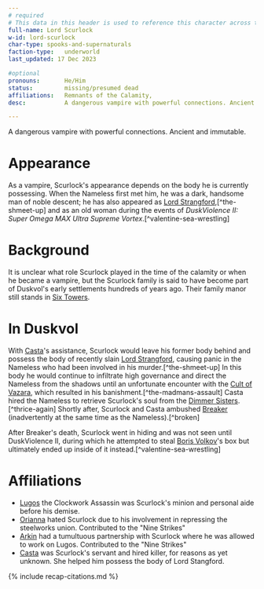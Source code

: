 ```yaml
---
# required
# This data in this header is used to reference this character across the entire website. 
full-name: Lord Scurlock
w-id: lord-scurlock
char-type: spooks-and-supernaturals
faction-type:   underworld
last_updated: 17 Dec 2023

#optional
pronouns:       He/Him
status:         missing/presumed dead 
affiliations:   Remnants of the Calamity, 
desc:           A dangerous vampire with powerful connections. Ancient and immutable.

---
```


A dangerous vampire with powerful connections. Ancient and immutable.

# Appearance
As a vampire, Scurlock's appearance depends on the body he is currently possessing. When the Nameless first met him, he was a dark, handsome man of noble descent; he has also appeared as [Lord Strangford](npcs#lord-strangford),[^the-shmeet-up] and as an old woman during the events of *DuskViolence II: Super Omega MAX Ultra Supreme Vortex*.[^valentine-sea-wrestling]

# Background
It is unclear what role Scurlock played in the time of the calamity or when he became a vampire, but the Scurlock family is said to have become part of Duskvol's early settlements hundreds of years ago. Their family manor still stands in [Six Towers](six-towers).

# In Duskvol

With [Casta](npcs#casta)'s assistance, Scurlock would leave his former body behind and possess the body of recently slain [Lord Strangford](npcs#lord-strangford), causing panic in the Nameless who had been involved in his murder.[^the-shmeet-up] In this body he would continue to infiltrate high governance and direct the Nameless from the shadows until an unfortunate encounter with the [Cult of Vazara](factions#cult-of-vazara), which resulted in his banishment.[^the-madmans-assault] Casta hired the Nameless to retrieve Scurlock's soul from the [Dimmer Sisters](factions#dimmer-sisters).[^thrice-again] Shortly after, Scurlock and Casta ambushed [Breaker](npcs#setarra) (inadvertently at the same time as the Nameless).[^broken]

After Breaker's death, Scurlock went in hiding and was not seen until DuskViolence II, during which he attempted to steal [Boris Volkov](npcs#boris-volkov)'s box but ultimately ended up inside of it instead.[^valentine-sea-wrestling]


# Affiliations

* [Lugos](npcs#lugos) the Clockwork Assassin was Scurlock's minion and personal aide before his demise. 
* [Orianna](affect) hated Scurlock due to his involvement in repressing the steelworks union. Contributed to the "Nine Strikes"
* [Arkin](arkin) had a tumultuous partnership with Scurlock where he was allowed to work on Lugos. Contributed to the "Nine Strikes"
* [Casta](npcs#casta) was Scurlock's servant and hired killer, for reasons as yet unknown. She helped him possess the body of Lord Stangford. 

<!-- Include default citations -->
{% include recap-citations.md %}